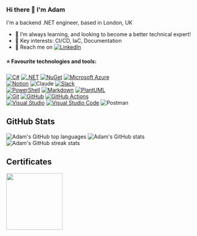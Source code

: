 ### Hi there 👋 I'm Adam
I'm a backend .NET engineer, based in London, UK <img src="https://cdn-icons-png.flaticon.com/512/323/323329.png" width="13"/>
- 🌱 I’m always learning, and looking to become a better technical expert!
- 🔑 Key interests: CI/CD, IaC, Documentation
- 📨 Reach me on [![LinkedIn](https://custom-icon-badges.demolab.com/badge/LinkedIn-0A66C2?logo=linkedin-white&logoColor=fff)](https://www.linkedin.com/in/adam-friswell/)

#### ⭐ Favourite technologies and tools: <br/>

[![C#](https://custom-icon-badges.demolab.com/badge/C%23-%23239120.svg?logo=cshrp&logoColor=white)](#) [![.NET](https://img.shields.io/badge/.NET-512BD4?logo=dotnet&logoColor=fff)](#) [![NuGet](https://img.shields.io/badge/NuGet-004880?logo=nuget&logoColor=fff)](#) [![Microsoft Azure](https://custom-icon-badges.demolab.com/badge/Microsoft%20Azure-0089D6?logo=msazure&logoColor=white)](#)  <br/>
[![Notion](https://img.shields.io/badge/Notion-000?logo=notion&logoColor=fff)](#) ![Claude](https://img.shields.io/badge/Claude-D97757?logo=Claude&logoColor=FFFFFF) [![Slack](https://img.shields.io/badge/Slack-4A154B?logo=slack&logoColor=fff)](#) <br/>
[![PowerShell](https://custom-icon-badges.demolab.com/badge/PowerShell-146fbf?logo=mspowershell&logoColor=white)](#) [![Markdown](https://img.shields.io/badge/Markdown-%23000000.svg?logo=markdown&logoColor=white)](#) [![PlantUML](https://custom-icon-badges.demolab.com/badge/PlantUML-a11f40?logo=puml&logoColor=white)](#)<br/>
[![Git](https://img.shields.io/badge/Git-F05032?logo=git&logoColor=fff)](#) [![GitHub](https://img.shields.io/badge/GitHub-%23121011.svg?logo=github&logoColor=white)](#) [![GitHub Actions](https://img.shields.io/badge/GitHub_Actions-2088FF?logo=github-actions&logoColor=white)](#) <br/>
[![Visual Studio](https://custom-icon-badges.demolab.com/badge/Visual%20Studio-5C2D91.svg?&logo=visual-studio&logoColor=white)](#) [![Visual Studio Code](https://custom-icon-badges.demolab.com/badge/VS%20Code-0085cf.svg?logo=vscodemin&logoColor=white)](#) ![Postman](https://img.shields.io/badge/Postman-FF6C37?logo=Postman&logoColor=FFFFFF) <br/>


## GitHub Stats
<a>
  <img align="center" src="https://github-readme-stats.vercel.app/api/top-langs/?username=adamfriswell&show_icons=true&count_private=true&langs_count=3&theme=codeSTACKr&bg_color=151515" alt="Adam's GitHub top languages" />
  <img align="center" src="https://github-readme-stats.vercel.app/api?username=adamfriswell&show_icons=true&count_private=true&theme=codeSTACKr&bg_color=151515" alt="Adam's GitHub stats" />
</a>
<a>
  <img align="center" src="https://github-readme-streak-stats.herokuapp.com?user=adamfriswell&theme=dark&date_format=n%2Fj%5B%2FY%5D&fire=EB5454&currStreakLabel=e56537&ring=e56537" alt="Adam's GitHub streak stats" />
</a>

## Certificates
<a href="https://learn.microsoft.com/en-us/users/adamfriswell-7044/credentials/c14dcebeeb8d606">
  <img src="https://images.credly.com/size/680x680/images/be8fcaeb-c769-4858-b567-ffaaa73ce8cf/image.png" width="150">
</a>
